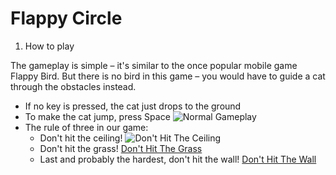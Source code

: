 # Flappy Circle


1. How to play

The gameplay is simple – it's similar to the once popular mobile game Flappy Bird. But there is no bird in this game – you would have to guide a cat through the obstacles instead.

* If no key is pressed, the cat just drops to the ground
* To make the cat jump, press Space ![Normal Gameplay](/GamePics/game.png)
* The rule of three in our game:
  * Don't hit the ceiling! ![Don't Hit The Ceiling](/GamePics/hit_ceiling.png)
  * Don't hit the grass! [Don't Hit The Grass](/GamePics/hit_grass.png)
  * Last and probably the hardest, don't hit the wall! [Don't Hit The Wall](/GamePics/hit_wall.png)
